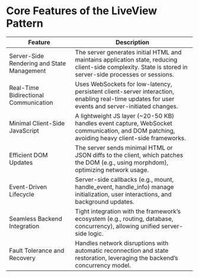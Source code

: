 # Core Features of the LiveView Pattern

| Feature | Description |
|---------|-------------|
| Server-Side Rendering and State Management | The server generates initial HTML and maintains application state, reducing client-side complexity. State is stored in server-side processes or sessions. |
| Real-Time Bidirectional Communication | Uses WebSockets for low-latency, persistent client-server interaction, enabling real-time updates for user events and server-initiated changes. |
| Minimal Client-Side JavaScript | A lightweight JS layer (~20-50 KB) handles event capture, WebSocket communication, and DOM patching, avoiding heavy client-side frameworks. |
| Efficient DOM Updates | The server sends minimal HTML or JSON diffs to the client, which patches the DOM (e.g., using morphdom), optimizing network usage. |
| Event-Driven Lifecycle | Server-side callbacks (e.g., mount, handle_event, handle_info) manage initialization, user interactions, and background updates. |
| Seamless Backend Integration | Tight integration with the framework’s ecosystem (e.g., routing, database, concurrency), allowing unified server-side logic. |
| Fault Tolerance and Recovery | Handles network disruptions with automatic reconnection and state restoration, leveraging the backend’s concurrency model. |
